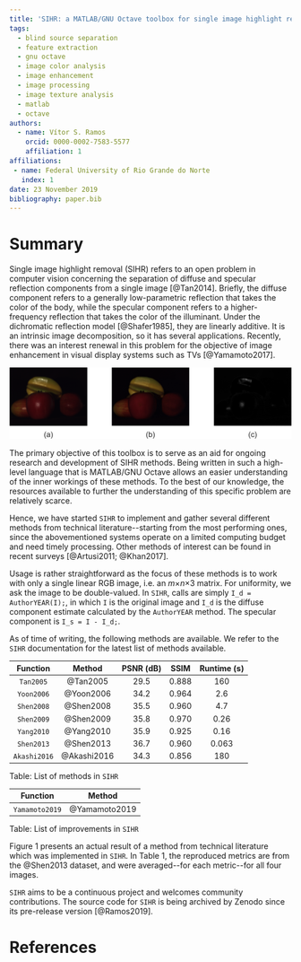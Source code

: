 ```yaml
---
title: 'SIHR: a MATLAB/GNU Octave toolbox for single image highlight removal'
tags:
  - blind source separation
  - feature extraction
  - gnu octave
  - image color analysis
  - image enhancement
  - image processing
  - image texture analysis
  - matlab
  - octave
authors:
  - name: Vítor S. Ramos
    orcid: 0000-0002-7583-5577
    affiliation: 1
affiliations:
 - name: Federal University of Rio Grande do Norte
   index: 1
date: 23 November 2019
bibliography: paper.bib
---
```


# Summary

Single image highlight removal (SIHR) refers to an open problem in computer vision concerning the separation of diffuse and specular reflection components from a single image [@Tan2014]. Briefly, the diffuse component refers to a generally low-parametric reflection that takes the color of the body, while the specular component refers to a higher-frequency reflection that takes the color of the illuminant. Under the dichromatic reflection model [@Shafer1985], they are linearly additive. It is an intrinsic image decomposition, so it has several applications. Recently, there was an interest renewal in this problem for the objective of image enhancement in visual display systems such as TVs [@Yamamoto2017].

![Example decomposition. (a\) Input, (b\) diffuse, and (c\) specular reflection components](figures/example.png)

The primary objective of this toolbox is to serve as an aid for ongoing research and development of SIHR methods. Being written in such a high-level language that is MATLAB/GNU Octave allows an easier understanding of the inner workings of these methods. To the best of our knowledge, the resources available to further the understanding of this specific problem are relatively scarce.

Hence, we have started ``SIHR`` to implement and gather several different methods from technical literature--starting from the most performing ones, since the abovementioned systems operate on a limited computing budget and need timely processing. Other methods of interest can be found in recent surveys [@Artusi2011; @Khan2017].

Usage is rather straightforward as the focus of these methods is to work with only a single linear RGB image, i.e. an *m*×*n*×3 matrix. For uniformity, we ask the image to be double-valued. In ``SIHR``, calls are simply ``I_d = AuthorYEAR(I);``, in which ``I`` is the original image and ``I_d`` is the diffuse component estimate calculated by the ``AuthorYEAR`` method. The specular component is ``I_s = I - I_d;``.

As of time of writing, the following methods are available. We refer to the ``SIHR`` documentation for the latest list of methods available.

| Function      | Method        | PSNR (dB) | SSIM  | Runtime (s) |
|:-------------:|:-------------:|:---------:|:-----:|:-----------:|
| `Tan2005`     | @Tan2005      | 29.5      | 0.888 | 160         |
| `Yoon2006`    | @Yoon2006     | 34.2      | 0.964 | 2.6         |
| `Shen2008`    | @Shen2008     | 35.5      | 0.960 | 4.7         |
| `Shen2009`    | @Shen2009     | 35.8      | 0.970 | 0.26        |
| `Yang2010`    | @Yang2010     | 35.9      | 0.925 | 0.16        |
| `Shen2013`    | @Shen2013     | 36.7      | 0.960 | 0.063       |
| `Akashi2016`  | @Akashi2016   | 34.3      | 0.856 | 180         |

Table: List of methods in `SIHR`

| Function       | Method        |
|:--------------:|:-------------:|
| `Yamamoto2019` | @Yamamoto2019 |

Table: List of improvements in `SIHR`

Figure 1 presents an actual result of a method from technical literature which was implemented in ``SIHR``. In Table 1, the reproduced metrics are from the @Shen2013 dataset, and were averaged--for each metric--for all four images.

``SIHR`` aims to be a continuous project and welcomes community contributions. The source code for ``SIHR`` is being archived by Zenodo since its pre-release version [@Ramos2019].

# References

